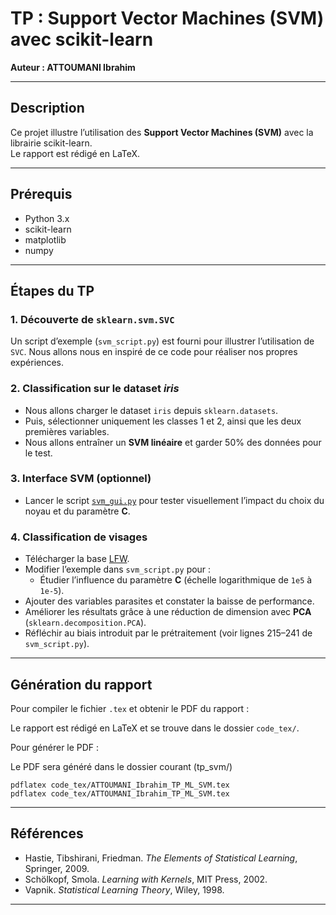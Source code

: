 # TP : Support Vector Machines (SVM) avec scikit-learn

**Auteur : ATTOUMANI Ibrahim**
  
  ---
  
  ## Description
  Ce projet illustre l’utilisation des **Support Vector Machines (SVM)** avec la librairie scikit-learn.  
Le rapport est rédigé en LaTeX.

---
  
  ## Prérequis
  
  - Python 3.x  
- scikit-learn  
- matplotlib  
- numpy  

---
  
  ## Étapes du TP
  
  ### 1. Découverte de `sklearn.svm.SVC`
  Un script d’exemple (`svm_script.py`) est fourni pour illustrer l’utilisation de `SVC`. Nous allons nous en inspiré de ce code pour réaliser nos propres expériences.

### 2. Classification sur le dataset *iris*
- Nous allons charger le dataset `iris` depuis `sklearn.datasets`.
- Puis, sélectionner uniquement les classes 1 et 2, ainsi que les deux premières variables.  
- Nous allons entraîner un **SVM linéaire** et garder 50% des données pour le test.  

### 3. Interface SVM (optionnel)
- Lancer le script [`svm_gui.py`](https://scikit-learn.org/1.2/auto_examples/applications/svm_gui.html) pour tester visuellement l’impact du choix du noyau et du paramètre **C**.  

### 4. Classification de visages
- Télécharger la base [LFW](http://vis-www.cs.umass.edu/lfw/lfw-funneled.tgz).  
- Modifier l’exemple dans `svm_script.py` pour :  
  - Étudier l’influence du paramètre **C** (échelle logarithmique de `1e5` à `1e-5`).  
- Ajouter des variables parasites et constater la baisse de performance.  
- Améliorer les résultats grâce à une réduction de dimension avec **PCA** (`sklearn.decomposition.PCA`).  
- Réfléchir au biais introduit par le prétraitement (voir lignes 215–241 de `svm_script.py`).  

---
  
## Génération du rapport
  
Pour compiler le fichier `.tex` et obtenir le PDF du rapport :
  
Le rapport est rédigé en LaTeX et se trouve dans le dossier `code_tex/`.

Pour générer le PDF :

  Le PDF sera généré dans le dossier courant (tp_svm/)
```{bash}
pdflatex code_tex/ATTOUMANI_Ibrahim_TP_ML_SVM.tex
pdflatex code_tex/ATTOUMANI_Ibrahim_TP_ML_SVM.tex
```
---
  ## Références
  
  - Hastie, Tibshirani, Friedman. *The Elements of Statistical Learning*, Springer, 2009.  
- Schölkopf, Smola. *Learning with Kernels*, MIT Press, 2002.  
- Vapnik. *Statistical Learning Theory*, Wiley, 1998.  

---
  
